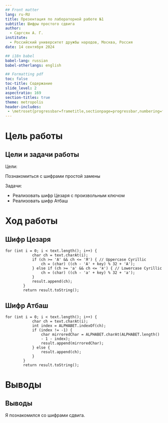 ```yaml
---
## Front matter
lang: ru-RU
title: Презентация по лабораторной работе №1
subtitle: Шифры простого сдвига
author:
  - Саргсян А. Г.
institute:
  - Российский университет дружбы народов, Москва, Россия
date: 14 сентября 2024

## i18n babel
babel-lang: russian
babel-otherlangs: english

## Formatting pdf
toc: false
toc-title: Содержание
slide_level: 2
aspectratio: 169
section-titles: true
theme: metropolis
header-includes:
 - \metroset{progressbar=frametitle,sectionpage=progressbar,numbering=fraction}
---
```


# Цель работы 

## Цели и задачи работы
Цели:

Познакомиться с шифрами простой замены

Задачи:

- Реализовать шифр Цезаря с произвольным ключом
- Реализовать шифр Атбаш

# Ход работы

## Шифр Цезаря

```
for (int i = 0; i < text.length(); i++) {
            char ch = text.charAt(i);
            if (ch >= 'А' && ch <= 'Я') { // Uppercase Cyrillic
                ch = (char) ((ch - 'А' + key) % 32 + 'А');
            } else if (ch >= 'а' && ch <= 'я') { // Lowercase Cyrillic
                ch = (char) ((ch - 'а' + key) % 32 + 'а');
            }
            result.append(ch);
        }
        return result.toString();
```

## Шифр Атбаш
```
for (int i = 0; i < text.length(); i++) {
            char ch = text.charAt(i);
            int index = ALPHABET.indexOf(ch);
            if (index != -1) {
                char mirroredChar = ALPHABET.charAt(ALPHABET.length() 
				- 1 - index);
                result.append(mirroredChar);
            } else {
                result.append(ch);
            }
        }
        return result.toString();
```
# Выводы

## Выводы

Я познакомился со шифрами сдвига.